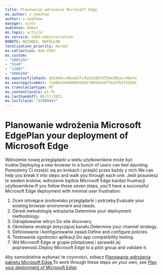 ```yaml
---
title: Planowanie wdrożenia Microsoft Edge
ms.author: v-jmathew
author: v-jmathew
manager: scotv
audience: Admin
ms.topic: article
ms.service: o365-administration
ROBOTS: NOINDEX, NOFOLLOW
localization_priority: Normal
ms.collection: Adm_O365
ms.custom:
- "9005291"
- "9140"
- "11087"
- "9006490"
ms.openlocfilehash: dd3449ccd6eeb5fc9162e9679f5de39bacc46efa
ms.sourcegitcommit: 7a406a3d4680662e81f0056454f7e25fb2f52504
ms.translationtype: MT
ms.contentlocale: pl-PL
ms.lasthandoff: 06/17/2021
ms.locfileid: "52989943"
---
```

# <a name="plan-your-deployment-of-microsoft-edge"></a><span data-ttu-id="36a5e-102">Planowanie wdrożenia Microsoft Edge</span><span class="sxs-lookup"><span data-stu-id="36a5e-102">Plan your deployment of Microsoft Edge</span></span>

<span data-ttu-id="36a5e-103">Wdrożenie nowej przeglądarki u wielu użytkowników może być trudne.</span><span class="sxs-lookup"><span data-stu-id="36a5e-103">Deploying a new browser to a bunch of users can feel daunting.</span></span> <span data-ttu-id="36a5e-104">Pomożemy Ci rozejść się po krokach i przejść przez każdy z nich.</span><span class="sxs-lookup"><span data-stu-id="36a5e-104">We can help you break it into steps and walk you through each one.</span></span> <span data-ttu-id="36a5e-105">Jeśli posuniesz te siedem kroków, wdrożenie będzie Microsoft Edge bardzo frustracji użytkowników:</span><span class="sxs-lookup"><span data-stu-id="36a5e-105">If you follow these seven steps, you'll have a successful Microsoft Edge deployment with minimal user frustration:</span></span>

1. <span data-ttu-id="36a5e-106">Oceń istniejące środowisko przeglądarki i potrzeby.</span><span class="sxs-lookup"><span data-stu-id="36a5e-106">Evaluate your existing browser environment and needs.</span></span>
2. <span data-ttu-id="36a5e-107">Określ metodologię wdrażania.</span><span class="sxs-lookup"><span data-stu-id="36a5e-107">Determine your deployment methodology.</span></span>
3. <span data-ttu-id="36a5e-108">Odnajdowanie witryn.</span><span class="sxs-lookup"><span data-stu-id="36a5e-108">Do site discovery.</span></span>
4. <span data-ttu-id="36a5e-109">Określanie strategii dotyczącej kanału.</span><span class="sxs-lookup"><span data-stu-id="36a5e-109">Determine your channel strategy.</span></span>
5. <span data-ttu-id="36a5e-110">Definiowanie i konfigurowanie zasad.</span><span class="sxs-lookup"><span data-stu-id="36a5e-110">Define and configure policies.</span></span>
6. <span data-ttu-id="36a5e-111">Testowania zgodności aplikacji.</span><span class="sxs-lookup"><span data-stu-id="36a5e-111">Do app compatibility testing.</span></span>
7. <span data-ttu-id="36a5e-112">Wd Microsoft Edge w grupie pilotażowej i sprawdź jej poprawność.</span><span class="sxs-lookup"><span data-stu-id="36a5e-112">Deploy Microsoft Edge to a pilot group and validate it.</span></span>

<span data-ttu-id="36a5e-113">Aby samodzielnie wykonać te czynności, zobacz [Planowanie wdrożenia pakietu Microsoft Edge.](https://go.microsoft.com/fwlink/?linkid=2129990)</span><span class="sxs-lookup"><span data-stu-id="36a5e-113">To work through these steps on your own, see [Plan your deployment of Microsoft Edge](https://go.microsoft.com/fwlink/?linkid=2129990).</span></span>
